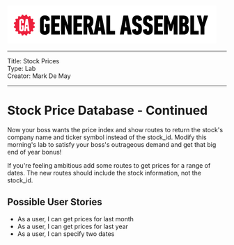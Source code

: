 ![](/ga_cog.png)

---

Title: Stock Prices <br>
Type: Lab <br>
Creator: Mark De May <br>

---

# Stock Price Database - Continued

Now your boss wants the price index and show routes to return the stock's
company name and ticker symbol instead of the stock_id. Modify this morning's lab to satisfy your boss's outrageous demand and get that big end of year bonus!

If you're feeling ambitious add some routes to get prices for a range of dates. The new routes should include the stock information, not the stock_id.

## Possible User Stories

  - As a user, I can get prices for last month
  - As a user, I can get prices for last year
  - As a user, I can specify two dates
